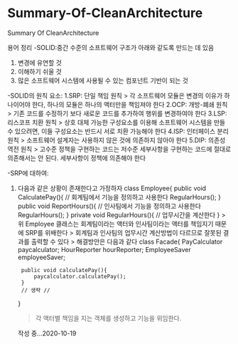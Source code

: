 # Summary-Of-CleanArchitecture
Summary Of CleanArchitecture

용어 정리
-SOLID:중간 수준의 소프트웨어 구조가 아래와 같도록 만드는 데 있음
  1. 변경에 유연할 것
  2. 이해하기 쉬울 것
  3. 많은 소프트웨어 시스템에 사용될 수 있는 컴포넌트 기반이 되는 것
  
-SOLID의 원칙 요소:
  1.SRP: 단일 책임 원칙
    > 각 소프트웨어 모듈은 변경의 이유가 하나이어야 한다, 하나의 모듈은 하나의 액터만을 책임져야 한다
  2.OCP: 개방-폐쇄 원칙
    > 기존 코드를 수정하기 보다 새로운 코드를 추가하여 행위를 변경하여야 한다
  3.LSP: 리스코프 치환 원칙
    > 상호 대체 가능한 구성요소를 이용해 소프트웨어 시스템을 만들 수 있으려면, 이들 구성요소는 반드시 서로 치환 가능해야 한다
  4.ISP: 인터페이스 분리 원칙
    > 소프트웨어 설계자는 사용하지 않은 것에 의존하지 않아야 한다
  5.DIP: 의존성 역전 원칙
    > 고수준 정책을 구현하는 코드는 저수준 세부사항을 구현하는 코드에 절대로 의존해서는 안 된다. 세부사항이 정책에 의존해야 한다
  
-SRP에 대하여:
  1. 다음과 같은 상황이 존재한다고 가정하자
      class Employee{
        public void CalculatePay(){ // 회계팀에서 기능을 정의하고 사용한다
            RegularHours();
        }
        public void ReportHours(){ // 인사팀에서 기능을 정의하고 사용한다
            RegularHours();
        }
        private void RegularHours(){
            // 업무시간을 계산한다
        }
    > 위 Employee 클래스는 회계팀이라는 액터와 인사팀이라는 액터를 책임지기 때문에 SRP를 위배한다
    > 회계팀과 인사팀의 업무시간 계산방법이 다르므로 잘못된 결과를 출력할 수 있다
    > 해결방안은 다음과 같다
      class Facade{
          PayCalculator paycalculator;
          HourReporter hourReporter;
          EmployeeSaver employeeSaver;
          
          public void calculatePay(){
              paycalculator.calculatePay();
          }
          // 생략 //
      }
      > 각 액터별 책임을 지는 객체를 생성하고 기능을 위임한다.
      
      
      작성 중...2020-10-19
    
